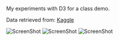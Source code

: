 My experiments with D3 for a class demo.

Data retrieved from: [Kaggle](https://www.kaggle.com/city-of-seattle/seattle-use-of-force)

![ScreenShot](https://raw.github.com/prsdthkr/viz-design-demo/master/screenshots/example1.png)
![ScreenShot](https://raw.github.com/prsdthkr/viz-design-demo/master/screenshots/example2.png)
![ScreenShot](https://raw.github.com/prsdthkr/viz-design-demo/master/screenshots/example3.png)
